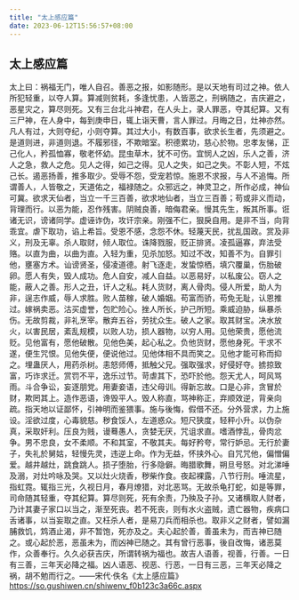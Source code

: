 ```yaml
---
title: "太上感应篇"
date: 2023-06-12T15:56:57+08:00
---
```


## 太上感应篇

太上曰：祸福无门，唯人自召。善恶之报，如影随形。是以天地有司过之神。依人所犯轻重，以夺人算。算减则贫耗，多逢忧患，人皆恶之，刑祸随之，吉庆避之，恶星灾之，算尽则死。又有三台北斗神君，在人头上，录人罪恶，夺其纪算。又有三尸神，在人身中，每到庚申日，辄上诣天曹，言人罪过。月晦之日，灶神亦然。凡人有过，大则夺纪，小则夺算。其过大小，有数百事，欲求长生者，先须避之。是道则进，非道则退。不履邪径，不欺暗室。积德累功，慈心於物。忠孝友悌，正己化人，矜孤恤寡，敬老怀幼。昆虫草木，犹不可伤。宜悯人之凶，乐人之善，济人之急，救人之危。见人之得，如己之得。见人之失，如己之失。不彰人短，不炫己长。遏恶扬善，推多取少。受辱不怨，受宠若惊。施恩不求报，与人不追悔。所谓善人，人皆敬之，天道佑之，福禄随之。众邪远之，神灵卫之，所作必成，神仙可冀。欲求天仙者，当立一千三百善，欲求地仙者，当立三百善；苟或非义而动，背理而行。以恶为能，忍作残害。阴贼良善，暗侮君亲。慢其先生，叛其所事。诳诸无识，谤诸同学。虚诬诈伪，攻讦宗亲。刚强不仁，狠戾自用。是非不当，向背乖宜。虐下取功，谄上希旨。受恩不感，念怨不休。轻蔑天民，扰乱国政。赏及非义，刑及无辜。杀人取财，倾人取位。诛降戮服，贬正排贤。凌孤逼寡，弃法受赂。以直为曲，以曲为直。入轻为重，见杀加怒。知过不改，知善不为。自罪引他，壅塞方术。讪谤贤圣，侵凌道德。射飞逐走，发蛰惊栖，填穴覆巢，伤胎破卵。愿人有失，毁人成功。危人自安，减人自益。以恶易好，以私废公。窃人之能，蔽人之善。形人之丑，讦人之私。耗人货财，离人骨肉。侵人所爱，助人为非，逞志作威，辱人求胜。败人苗稼，破人婚姻。苟富而骄，苟免无耻，认恩推过。嫁祸卖恶。沽买虚誉，包贮险心。挫人所长，护己所短。乘威迫胁，纵暴杀伤。无故剪裁，非礼烹宰。散弃五谷，劳扰众生。破人之家。取其财宝。决水放火，以害民居，紊乱规模，以败人功，损人器物，以穷人用。见他荣贵，愿他流贬。见他富有，愿他破散。见他色美，起心私之。负他货财，愿他身死。干求不遂，便生咒恨。见他失便，便说他过。见他体相不具而笑之。见他才能可称而抑之。埋蛊厌人，用药杀树。恚怒师傅，抵触父兄。强取强求，好侵好夺。掳掠致富，巧诈求迁。赏罚不平，逸乐过节。苛虐其下，恐吓於他。怨天尤人，呵风骂雨。斗合争讼，妄逐朋党。用妻妾语，违父母训。得新忘故。口是心非，贪冒於财，欺罔其上。造作恶语，谗毁平人。毁人称直，骂神称正，弃顺效逆，背亲向疏。指天地以证鄙怀，引神明而鉴猥事。施与後悔，假借不还。分外营求，力上施设。淫欲过度，心毒貌慈。秽食馁人，左道惑众。短尺狭度，轻秤小升。以伪杂真，采取奸利。压良为贱，谩蓦愚人，贪婪无厌，咒诅求直。嗜酒悖乱，骨肉忿争。男不忠良，女不柔顺。不和其室，不敬其夫。每好矜夸，常行妒忌。无行於妻子，失礼於舅姑，轻慢先灵，违逆上命。作为无益，怀挟外心。自咒咒他，偏憎偏爱。越井越灶，跳食跳人。损子堕胎，行多隐僻。晦腊歌舞，朔旦号怒。对北涕唾及溺，对灶吟咏及哭。又以灶火烧香，秽柴作食。夜起裸露，八节行刑。唾流星，指虹霓。辄指三光，久视日月，春月燎猎，对北恶骂。无故杀龟打蛇，如是等罪，司命随其轻重，夺其纪算。算尽则死，死有余责，乃殃及子孙。又诸横取人财者，乃计其妻子家口以当之，渐至死丧。若不死丧，则有水火盗贼，遗亡器物，疾病口舌诸事，以当妄取之直。又枉杀人者，是易刀兵而相杀也。取非义之财者，譬如漏脯救饥，鸩酒止渴，非不暂饱，死亦及之。夫心起於善，善虽未为，而吉神已随之。或心起於恶，恶虽未为，而凶神已随之。其有曾行恶事，後自改悔，诸恶莫作，众善奉行。久久必获吉庆，所谓转祸为福也。故吉人语善，视善，行善。一日有三善，三年天必降之福。凶人语恶、视恶、行恶，一日有三恶，三年天必降之祸，胡不勉而行之。——宋代·佚名《太上感应篇》https://so.gushiwen.cn/shiwenv_f0b123c3a66c.aspx